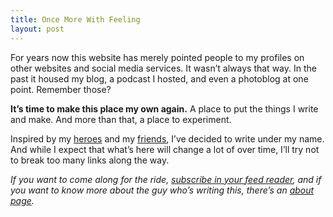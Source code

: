 ```yaml
---
title: Once More With Feeling
layout: post
---
```


For years now this website has merely pointed people to my profiles on other websites and social media services. It wasn’t always that way. In the past it housed my blog, a podcast I hosted, and even a photoblog at one point. Remember those?

**It’s time to make this place my own again.** A place to put the things I write and make. And more than that, a place to experiment.

Inspired by my [heroes](http://frankchimero.com/blog/homesteading-2014/) and my [friends](http://khanlou.com), I’ve decided to write under my name. And while I expect that what’s here will change a lot of over time, I’ll try not to break too many links along the way.

*If you want to come along for the ride, [subscribe in your feed reader](/feed/), and if you want to know more about the guy who’s writing this, there’s an [about page](/about/).*